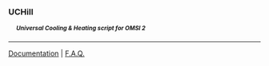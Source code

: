 ### UCHill
&#160;&#160;&#160;&#160;**<em><sup>Universal Cooling &#38; Heating script for OMSI 2</sup></em>**
***
[Documentation](./docs/0_index.md) | [F.A.Q.](https://github.com/unorthodox-paradox/omsi-2_uchill/wiki/F.A.Q.)
